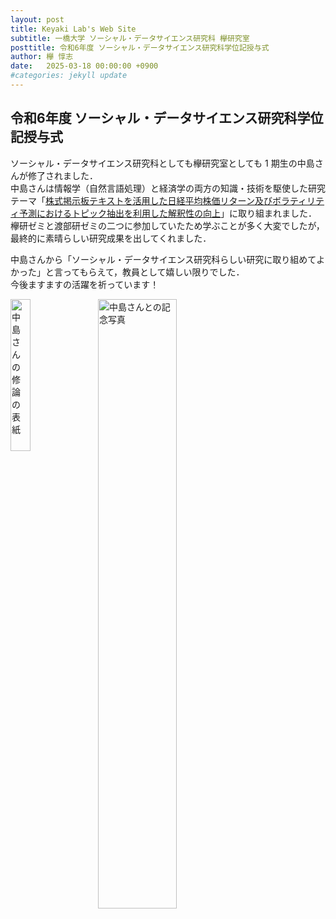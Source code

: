 ```yaml
---
layout: post
title: Keyaki Lab's Web Site
subtitle: 一橋大学 ソーシャル・データサイエンス研究科 欅研究室
posttitle: 令和6年度 ソーシャル・データサイエンス研究科学位記授与式
author: 欅 惇志
date:   2025-03-18 00:00:00 +0900
#categories: jekyll update
---
```

## 令和6年度 ソーシャル・データサイエンス研究科学位記授与式
ソーシャル・データサイエンス研究科としても欅研究室としても 1 期生の中島さんが修了されました．<br />
中島さんは情報学（自然言語処理）と経済学の両方の知識・技術を駆使した研究テーマ「[株式掲示板テキストを活用した日経平均株価リターン及びボラティリティ予測におけるトピック抽出を利用した解釈性の向上](/keyaki-lab/thesis/#y2024-nakajima)」に取り組まれました．<br />
欅研ゼミと渡部研ゼミの二つに参加していたため学ぶことが多く大変でしたが，最終的に素晴らしい研究成果を出してくれました．

中島さんから「ソーシャル・データサイエンス研究科らしい研究に取り組めてよかった」と言ってもらえて，教員として嬉しい限りでした．<br />
今後ますますの活躍を祈っています！

<img src="/keyaki-lab/assets/images/thesis-cover-ay2025-nakajima.jpg"
     alt="中島さんの修論の表紙"
     style="float: left; width: 25%; margin: 0 1em 1em 0;">

<img src="/keyaki-lab/assets/images/2025-03-18-commencement-ceremony-ay2024.jpg"
     alt="中島さんとの記念写真"
     style="float: left; width: 50%; margin: 0 1em 1em 0;">
